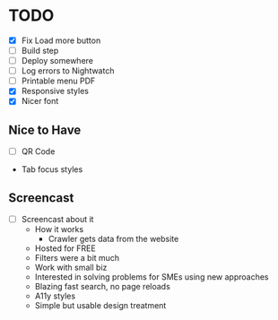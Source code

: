 # TODO
- [x] Fix Load more button
- [ ] Build step
- [ ] Deploy somewhere
- [ ] Log errors to Nightwatch
- [ ] Printable menu PDF
- [x] Responsive styles
- [x] Nicer font

## Nice to Have
- [ ] QR Code
- Tab focus styles
 
## Screencast
- [ ] Screencast about it
  - How it works
    - Crawler gets data from the website
  - Hosted for FREE
  - Filters were a bit much
  - Work with small biz
  - Interested in solving problems for SMEs using new approaches
  - Blazing fast search, no page reloads
  - A11y styles
  - Simple but usable design treatment
